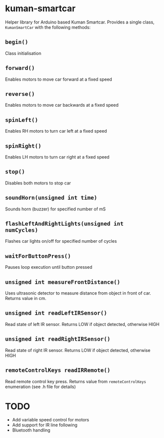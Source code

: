 # kuman-smartcar
Helper library for Arduino based Kuman Smartcar.  Provides a single class, `KumanSmartCar` with the following methods:

## `begin()`
Class initialisation

##  `forward()`
Enables motors to move car forward at a fixed speed 

##  `reverse()`
Enables motors to move car backwards at a fixed speed 

##  `spinLeft()`
Enables RH motors to turn car left at a fixed speed

##  `spinRight()`
Enables LH motors to turn car right at a fixed speed

## `stop()`
Disables both motors to stop car

## `soundHorn(unsigned int time)`
Sounds horn (buzzer) for specified number of mS

## `flashLeftAndRightLights(unsigned int numCycles)`
Flashes car lights on/off for specified number of cycles

## `waitForButtonPress()`
Pauses loop execution until button pressed

## `unsigned int measureFrontDistance()`
Uses ultrasonic detector to measure distance from object in front of car.
Returns value in cm.

## `unsigned int readLeftIRSensor()`
Read state of left IR sensor.
Returns LOW if object detected, otherwise HIGH

## `unsigned int readRightIRSensor()`
Read state of right IR sensor.
Returns LOW if object detected, otherwise HIGH
  
## `remoteControlKeys readIRRemote()`
Read remote control key press.
Returns value from `remoteControlKeys` enumeration (see .h file for details)

# TODO
* Add variable speed control for motors
* Add support for IR line following
* Bluetooth handling
